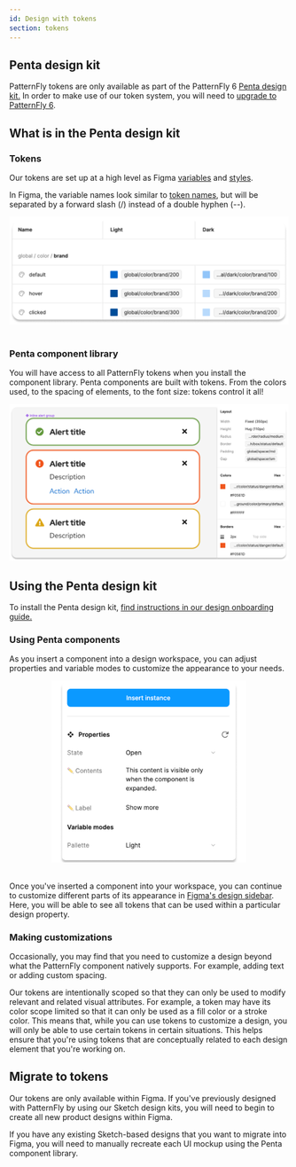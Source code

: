 ```yaml
---
id: Design with tokens
section: tokens
---
```


## Penta design kit

PatternFly tokens are only available as part of the PatternFly 6 [Penta design kit.]() In order to make use of our token system, you will need to [upgrade to PatternFly 6](/get-started/upgrade).

## What is in the Penta design kit

### Tokens 

Our tokens are set up at a high level as Figma [variables](https://help.figma.com/hc/en-us/articles/15339657135383-Guide-to-variables-in-Figma) and [styles](https://help.figma.com/hc/en-us/articles/360039238753-Styles-in-Figma). 

In Figma, the variable names look similar to [token names](/tokens/all-patternfly-tokens), but will be separated by a forward slash (/) instead of a double hyphen (--).

<div style="text-align: center;">
    <img src="./img/token-example-brand.png"  alt="Table of brand color tokens." width="600px"/>
</div>
<br />

### Penta component library 

You will have access to all PatternFly tokens when you install the component library. Penta components are built with tokens. From the colors used, to the spacing of elements, to the font size: tokens control it all!

<div style="text-align: center;">
    <img src="./img/component-tokens.png"  alt="PatternFly alert components built with Figma tokens."  width="700px"/> 
</div>

## Using the Penta design kit 

To install the Penta design kit, [find instructions in our design onboarding guide.](/get-started/design#figma-library)

### Using Penta components

As you insert a component into a design workspace, you can adjust properties and variable modes to customize the appearance to your needs. 

<div style="text-align: center;">
    <img src="./img/component-instance.png"  alt="PatternFly alert components built with Figma tokens."  width="350px"/> 
</div>
<br />

Once you've inserted a component into your workspace, you can continue to customize different parts of its appearance in [Figma's design sidebar](https://help.figma.com/hc/en-us/articles/360039832014-Design-prototype-and-explore-layer-properties-in-the-right-sidebar). Here, you will be able to see all tokens that can be used within a particular design property. 

### Making customizations 

Occasionally, you may find that you need to customize a design beyond what the PatternFly component natively supports. For example, adding text or adding custom spacing.

Our tokens are intentionally scoped so that they can only be used to modify relevant and related visual attributes. For example, a token may have its color scope limited so that it can only be used as a fill color or a stroke color. This means that, while you can use tokens to customize a design, you will only be able to use certain tokens in certain situations. This helps ensure that you're using tokens that are conceptually related to each design element that you're working on.

## Migrate to tokens

Our tokens are only available within Figma. If you've previously designed with PatternFly by using our Sketch design kits, you will need to begin to create all new product designs within Figma.

If you have any existing Sketch-based designs that you want to migrate into Figma, you will need to manually recreate each UI mockup using the Penta component library.